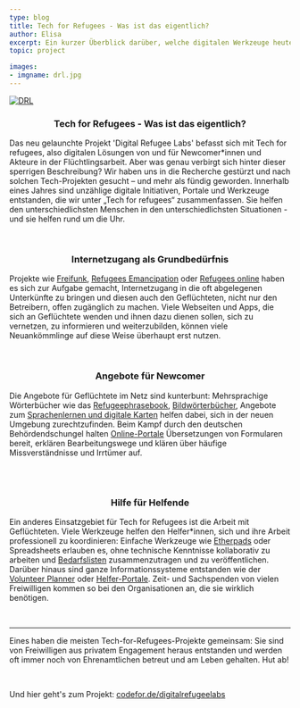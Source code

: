 ```yaml
---
type: blog
title: Tech for Refugees - Was ist das eigentlich?
author: Elisa
excerpt: Ein kurzer Überblick darüber, welche digitalen Werkzeuge heute rund um Geflüchtete und die Arbeit mit ihnen zum Einsatz kommen
topic: project

images:
- imgname: drl.jpg
---
```


[![DRL](/blog/drl.jpg)](http://codefor.de/digitalrefugeelabs/)

<h3 style="text-align: center">Tech for Refugees - Was ist das eigentlich?
</h3>

<p>Das neu gelaunchte Projekt 'Digital Refugee Labs' befasst sich mit Tech for refugees, also digitalen Lösungen von und für Newcomer*innen und Akteure in der Flüchtlingsarbeit. Aber was genau verbirgt sich hinter dieser sperrigen Beschreibung? Wir haben uns in die Recherche gestürzt und nach solchen Tech-Projekten gesucht – und mehr als fündig geworden. Innerhalb eines Jahres sind unzählige digitale Initiativen, Portale und Werkzeuge entstanden, die wir unter „Tech for refugees“ zusammenfassen. Sie helfen den unterschiedlichsten Menschen in den unterschiedlichsten Situationen - und sie helfen rund um die Uhr.</p>
<br>

<h3 style="text-align: center">Internetzugang als Grundbedürfnis</h3>

<p>Projekte wie <a href="https://freifunk.net">Freifunk</a>, <a href="http://www.refugeesemancipation.com">Refugees Emancipation</a> oder <a href="http://www.refugees-online.de">Refugees online</a> haben es sich zur Aufgabe gemacht, Internetzugang in die oft abgelegenen Unterkünfte zu bringen und diesen auch den Geflüchteten, nicht nur den Betreibern, offen zugänglich zu machen. Viele Webseiten und Apps, die sich an Geflüchtete wenden und ihnen dazu dienen sollen, sich zu vernetzen, zu informieren und weiterzubilden, können viele Neuankömmlinge auf diese Weise überhaupt erst nutzen.
</p>
<br>

<h3 style="text-align: center">Angebote für Newcomer</h3>

<p>Die Angebote für Geflüchtete im Netz sind kunterbunt: Mehrsprachige Wörterbücher wie das <a href="http://www.refugeephrasebook.de">Refugeephrasebook</a>, <a href="http://icoonforrefugees.com">Bildwörterbücher</a>, Angebote zum <a href="https://www.ankommenapp.de">Sprachenlernen und <a href="https://afeefa.de">digitale Karten</a> helfen dabei, sich in der neuen Umgebung zurechtzufinden. Beim Kampf durch den deutschen Behördendschungel halten <a href="http://www.kub-berlin.org/formularprojekt/de/">Online-Portale</a> Übersetzungen von Formularen bereit, erklären Bearbeitungswege und klären über häufige Missverständnisse und Irrtümer auf.
</p>
<br>
<br>

<h3 style="text-align: center">Hilfe für Helfende</h3>

<p>Ein anderes Einsatzgebiet für Tech for Refugees ist die Arbeit mit Geflüchteten. Viele Werkzeuge helfen den Helfer*innen, sich und ihre Arbeit professionell zu koordinieren:
Einfache Werkzeuge wie <a href="http://etherpad.org">Etherpads</a> oder Spreadsheets erlauben es, ohne technische Kenntnisse kollaborativ zu arbeiten und <a href="http://moabit-hilft.com/bedarfsliste">Bedarfslisten</a> zusammenzutragen und zu veröffentlichen. Darüber hinaus sind ganze Informationssysteme entstanden wie der <a href="https://volunteer-planner.org">Volunteer Planner</a> oder <a href="https://lichtenberg.schnell-helfen.de">Helfer-Portale</a>. Zeit- und Sachspenden von vielen Freiwilligen kommen so bei den Organisationen an, die sie wirklich benötigen.</p>
<br>
<hr>

<p>Eines haben die meisten Tech-for-Refugees-Projekte gemeinsam: Sie sind von Freiwilligen aus privatem Engagement heraus entstanden und werden oft immer noch von Ehrenamtlichen betreut und am Leben gehalten. Hut ab!</p>
<br>
<p>Und hier geht's zum Projekt: <a href="http://codefor.de/digitalrefugeelabs">codefor.de/digitalrefugeelabs</a></p>
